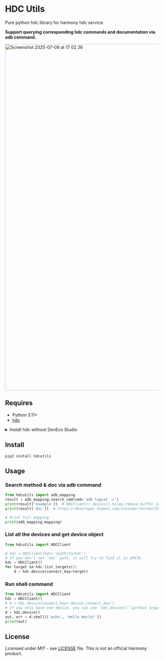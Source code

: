 # HDC Utils
Pure python hdc library for harmony hdc service.

**Support querying corresponding hdc commands and documentation via adb command.**

<img width="1135" alt="Screenshot 2025-07-09 at 17 02 36" src="https://github.com/user-attachments/assets/8eac7cf2-8e20-490e-ad47-9c1ec388bdf3" />

## Requires
- Python 3.11+
- [hdc](https://developer.huawei.com/consumer/en/doc/harmonyos-guides/hdc#environment-setup)

<details>
<summary>Install hdc without DevEco Studio</summary>

1. Find `command-line-tools` in [Download Center](https://developer.huawei.com/consumer/en/download/), and choose a release version to download.
If the path is zh, you need to log in to your Huawei account first.
2. Unzip the downloaded file to a directory, e.g `~/Library/Harmony/command-line-tools`
3. Set environment variable like:
```shell
export HARMONY_HOME=~/Library/Harmony
export PATH=${HARMONY_HOME}/command-line-tools/bin:${HARMONY_HOME}/command-line-tools/sdk/default/openharmony/toolchains:${PATH}
```
4. Run `hdc` command to check if it works:
```shell
hdc checkserver
# Client version:Ver: 3.1.0e, server version:Ver: 3.1.0e
```

</details>

## Install

```shell
pip3 install hdcutils
```

## Usage

### Search method & doc via adb command
```python
from hdcutils import adb_mapping
result = adb_mapping.search_cmd(cmd='adb logcat -c')
print(result['example'])  # HDCClient().device().hilog.remove_buffer_log
print(result['doc'])  # https://developer.huawei.com/consumer/en/doc/harmonyos-guides/hilog#clearing-the-log-buffer

# Print full mapping
print(adb_mapping.mapping)
```

### List all the devices and get device object
```python
from hdcutils import HDCClient

# hdc = HDCClient(hdc='/path/to/hdc')
# If you don't set `hdc` path, it will try to find it in $PATH.
hdc = HDCClient()
for target in hdc.list_targets():
    d = hdc.device(connect_key=target)
```

### Run shell command
```python
from hdcutils import HDCClient
hdc = HDCClient()
# d = hdc.device(connect_key='device_connect_key')
# If you only have one device, you can use `hdc.device()` without arguments.
d = hdc.device()
out, err = d.shell(['echo', 'Hello World!'])
print(out)
```

## License
Licensed under MIT - see [LICENSE](LICENSE) file. This is not an official Harmony product.

